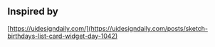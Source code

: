 ## Inspired by
[https://uidesigndaily.com/](https://uidesigndaily.com/posts/sketch-birthdays-list-card-widget-day-1042)
